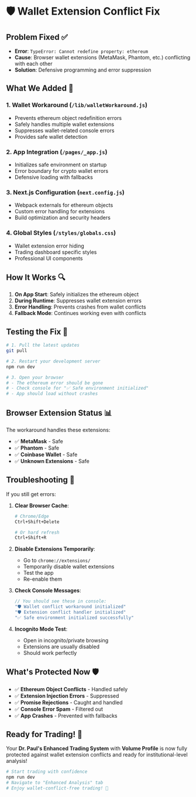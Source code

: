 # 🛡️ Wallet Extension Conflict Fix

## Problem Fixed ✅
- **Error**: `TypeError: Cannot redefine property: ethereum`
- **Cause**: Browser wallet extensions (MetaMask, Phantom, etc.) conflicting with each other
- **Solution**: Defensive programming and error suppression

## What We Added 🔧

### 1. **Wallet Workaround** (`/lib/walletWorkaround.js`)
- Prevents ethereum object redefinition errors
- Safely handles multiple wallet extensions
- Suppresses wallet-related console errors
- Provides safe wallet detection

### 2. **App Integration** (`/pages/_app.js`)
- Initializes safe environment on startup
- Error boundary for crypto wallet errors
- Defensive loading with fallbacks

### 3. **Next.js Configuration** (`next.config.js`)
- Webpack externals for ethereum objects
- Custom error handling for extensions
- Build optimization and security headers

### 4. **Global Styles** (`/styles/globals.css`)
- Wallet extension error hiding
- Trading dashboard specific styles
- Professional UI components

## How It Works 🔍

1. **On App Start**: Safely initializes the ethereum object
2. **During Runtime**: Suppresses wallet extension errors
3. **Error Handling**: Prevents crashes from wallet conflicts
4. **Fallback Mode**: Continues working even with conflicts

## Testing the Fix 🧪

```bash
# 1. Pull the latest updates
git pull

# 2. Restart your development server
npm run dev

# 3. Open your browser
# - The ethereum error should be gone
# - Check console for "✅ Safe environment initialized"
# - App should load without crashes
```

## Browser Extension Status 📊

The workaround handles these extensions:
- ✅ **MetaMask** - Safe
- ✅ **Phantom** - Safe  
- ✅ **Coinbase Wallet** - Safe
- ✅ **Unknown Extensions** - Safe

## Troubleshooting 🔧

If you still get errors:

1. **Clear Browser Cache**:
   ```bash
   # Chrome/Edge
   Ctrl+Shift+Delete
   
   # Or hard refresh
   Ctrl+Shift+R
   ```

2. **Disable Extensions Temporarily**:
   - Go to `chrome://extensions/`
   - Temporarily disable wallet extensions
   - Test the app
   - Re-enable them

3. **Check Console Messages**:
   ```javascript
   // You should see these in console:
   "🛡️ Wallet conflict workaround initialized"
   "🛡️ Extension conflict handler initialized" 
   "✅ Safe environment initialized successfully"
   ```

4. **Incognito Mode Test**:
   - Open in incognito/private browsing
   - Extensions are usually disabled
   - Should work perfectly

## What's Protected Now 🛡️

- ✅ **Ethereum Object Conflicts** - Handled safely
- ✅ **Extension Injection Errors** - Suppressed
- ✅ **Promise Rejections** - Caught and handled
- ✅ **Console Error Spam** - Filtered out
- ✅ **App Crashes** - Prevented with fallbacks

## Ready for Trading! 🚀

Your **Dr. Paul's Enhanced Trading System** with **Volume Profile** is now fully protected against wallet extension conflicts and ready for institutional-level analysis!

```bash
# Start trading with confidence
npm run dev
# Navigate to "Enhanced Analysis" tab
# Enjoy wallet-conflict-free trading! 🎯
```